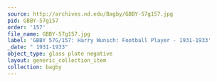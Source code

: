 ```yaml
---
source: http://archives.nd.edu/Bagby/GBBY-57g157.jpg
pid: GBBY-57g157
order: '157'
file_name: GBBY-57g157.jpg
label: 'GBBY 57G/157: Harry Wunsch: Football Player - 1931-1933'
_date: " 1931-1933"
object_type: glass plate negative
layout: generic_collection_item
collection: bagby
---
```

